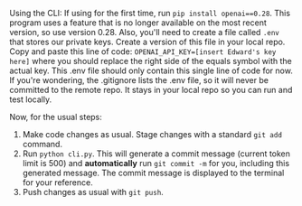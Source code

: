 Using the CLI:
If using for the first time, run `pip install openai==0.28`. This program uses a feature that is no longer available on the most recent version, so use version 0.28.
Also, you'll need to create a file called `.env` that stores our private keys. Create a version of this file in your local repo. Copy and paste this line of code: `OPENAI_API_KEY=[insert Edward's key here]` where you should replace the right side of the equals symbol with the actual key. This .env file should only contain this single line of code for now.
If you're wondering, the .gitignore lists the .env file, so it will never be committed to the remote repo. It stays in your local repo so you can run and test locally.

Now, for the usual steps:
1. Make code changes as usual. Stage changes with a standard `git add` command.
2.  Run `python cli.py`. This will generate a commit message (current token limit is 500) and **automatically** run `git commit -m` for you, including this generated message. The commit message is displayed to the terminal for your reference.
3.  Push changes as usual with `git push`. 
